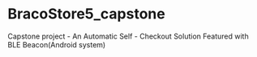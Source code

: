 # BracoStore5_capstone

Capstone project - An Automatic Self - Checkout Solution Featured with BLE Beacon(Android system)
